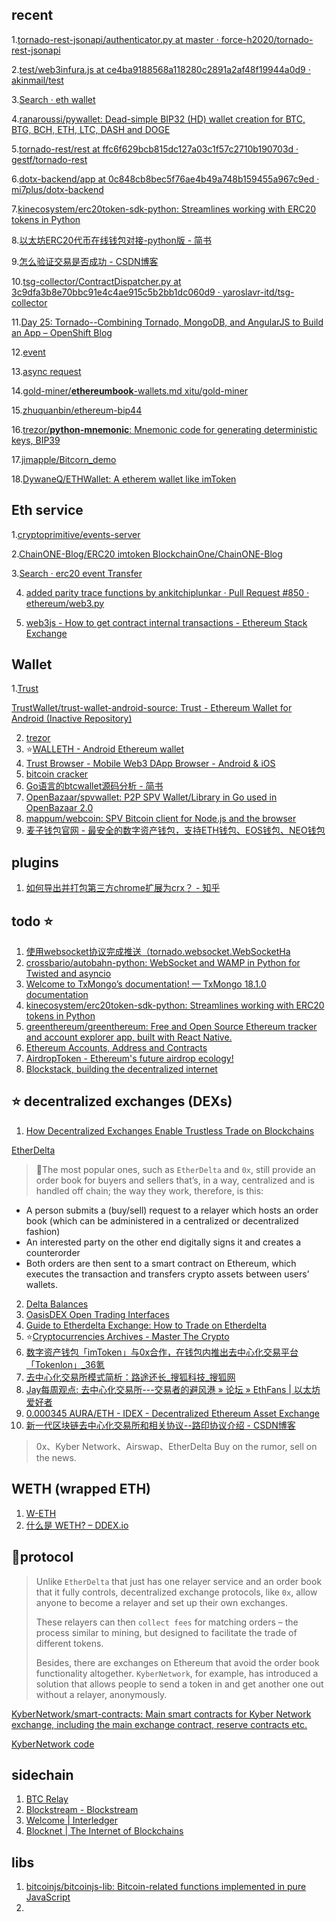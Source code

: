 
## recent
1.[tornado-rest-jsonapi/authenticator.py at master · force-h2020/tornado-rest-jsonapi](https://github.com/force-h2020/tornado-rest-jsonapi/blob/master/tornado_rest_jsonapi/authenticator.py)

2.[test/web3infura.js at ce4ba9188568a118280c2891a2af48f19944a0d9 · akinmail/test](https://github.com/akinmail/test/blob/ce4ba9188568a118280c2891a2af48f19944a0d9/src/web3infura.js)

3.[Search · eth wallet](https://github.com/search?q=eth+wallet+&type=Repositories)

4.[ranaroussi/pywallet: Dead-simple BIP32 (HD) wallet creation for BTC, BTG, BCH, ETH, LTC, DASH and DOGE](https://github.com/ranaroussi/pywallet)
 
5.[tornado-rest/rest at ffc6f629bcb815dc127a03c1f57c2710b190703d · gestf/tornado-rest](https://github.com/gestf/tornado-rest/tree/ffc6f629bcb815dc127a03c1f57c2710b190703d/rest)

6.[dotx-backend/app at 0c848cb8bec5f76ae4b49a748b159455a967c9ed · mi7plus/dotx-backend](https://github.com/mi7plus/dotx-backend/tree/0c848cb8bec5f76ae4b49a748b159455a967c9ed/app)

7.[kinecosystem/erc20token-sdk-python: Streamlines working with ERC20 tokens in Python](https://github.com/kinecosystem/erc20token-sdk-python)

8.[以太坊ERC20代币在线钱包对接-python版 - 简书](https://www.jianshu.com/p/a885224e10c2)

9.[怎么验证交易是否成功 - CSDN博客](https://blog.csdn.net/DDFFR/article/details/74908579)

10.[tsg-collector/ContractDispatcher.py at 3c9dfa3b8e70bbc91e4c4ae915c5b2bb1dc060d9 · yaroslavr-itd/tsg-collector](https://github.com/yaroslavr-itd/tsg-collector/blob/3c9dfa3b8e70bbc91e4c4ae915c5b2bb1dc060d9/ContractDispatcher.py)

11.[Day 25: Tornado--Combining Tornado, MongoDB, and AngularJS to Build an App – OpenShift Blog](https://blog.openshift.com/day-25-tornado-combining-tornado-mongodb-and-angularjs-to-build-an-app/)


12.[event](https://github.com/ethereum/web3.py/blob/aa5be0685c389bb715452965a39f301b44168311/docs/filters.rst)

13.[async request](https://github.com/ethereum/web3.py/blob/73de447e77e959017fb1807b50c6cec1431fbbe5/web3/manager.py)

14.[gold-miner/**ethereumbook**-wallets.md xitu/gold-miner](https://github.com/xitu/gold-miner/blob/65f00a31f89ed792dff7eb422a16bfadaffc2f11/TODO1/ethereumbook-wallets.md)

15.[zhuquanbin/ethereum-bip44](https://github.com/zhuquanbin/ethereum-bip44/tree/ebbb4f101c10ca8a4339e6072935174cd6028d85)

16.[trezor/**python-mnemonic**: Mnemonic code for generating deterministic keys, BIP39](https://github.com/trezor/python-mnemonic)

17.[jimapple/Bitcorn_demo](https://github.com/jimapple/Bitcorn_demo/tree/23fe1f09047aac163138e8de69b846614eee7672)

18.[DywaneQ/ETHWallet: A etherem wallet like imToken](https://github.com/DywaneQ/ETHWallet)


## Eth service
1.[cryptoprimitive/events-server](https://github.com/cryptoprimitive/events-server)

2.[ChainONE-Blog/ERC20 imtoken BlockchainOne/ChainONE-Blog](https://github.com/BlockchainOne/ChainONE-Blog/blob/91ea6fc6673bcec7d50dd5af22382e69567c0bed/source/_posts/chainone-wechat-issue-16.md)

3.[Search · erc20 event Transfer](https://github.com/search?l=Python&q=erc20+event+Transfer&type=Code)

4. [added parity trace functions by ankitchiplunkar · Pull Request #850 · ethereum/web3.py](https://github.com/ethereum/web3.py/pull/850)

5. [web3js - How to get contract internal transactions - Ethereum Stack Exchange](https://ethereum.stackexchange.com/questions/3417/how-to-get-contract-internal-transactions)

## Wallet 
1.[Trust](https://github.com/TrustWallet)

[TrustWallet/trust-wallet-android-source: Trust - Ethereum Wallet for Android (Inactive Repository)](https://github.com/TrustWallet/trust-wallet-android-source)

2. [trezor](https://github.com/trezor)
3. :star:[WALLETH - Android Ethereum wallet](https://walleth.org/)
4. [Trust Browser - Mobile Web3 DApp Browser - Android & iOS](https://trustwalletapp.com/features/trust-browser)
5. [bitcoin cracker](http://www.ibitlin.com/cracker)
6. [Go语言的btcwallet源码分析 - 简书](https://www.jianshu.com/p/15fede3d91be)
7. [OpenBazaar/spvwallet: P2P SPV Wallet/Library in Go used in OpenBazaar 2.0](https://github.com/OpenBazaar/spvwallet)
8. [mappum/webcoin: SPV Bitcoin client for Node.js and the browser](https://github.com/mappum/webcoin)
9. [麦子钱包官网 - 最安全的数字资产钱包，支持ETH钱包、EOS钱包、NEO钱包](http://www.medishares.org/wallet/cn/)



## plugins
1. [如何导出并打包第三方chrome扩展为crx？ - 知乎](https://www.zhihu.com/question/21884837)

## todo :star:
1. [使用websocket协议完成推送（tornado.websocket.WebSocketHa](https://www.jianshu.com/p/6e890428744c)
2. [crossbario/autobahn-python: WebSocket and WAMP in Python for Twisted and asyncio](https://github.com/crossbario/autobahn-python)
3. [Welcome to TxMongo’s documentation! — TxMongo 18.1.0 documentation](https://txmongo.readthedocs.io/en/latest/)
4. [kinecosystem/erc20token-sdk-python: Streamlines working with ERC20 tokens in Python](https://github.com/kinecosystem/erc20token-sdk-python)
5. [greenthereum/greenthereum: Free and Open Source Ethereum tracker and account explorer app, built with React Native.](https://github.com/greenthereum/greenthereum)
6. [Ethereum Accounts, Address and Contracts](https://etherscan.io/address/0xd9a72fec8683db0666769d841d6d127f350b4418#code)
7. [AirdropToken - Ethereum's future airdrop ecology!](http://airdrop.gift/)
8. [Blockstack, building the decentralized internet](https://blockstack.org/)

## :star: decentralized exchanges (DEXs)
1. [How Decentralized Exchanges Enable Trustless Trade on Blockchains](https://perfectial.com/blog/decentralized-exchanges-enable-trustless-trade-blockchain-networks/)


[EtherDelta](https://github.com/etherdelta)
> :tada:The most popular ones, such as `EtherDelta` and `0x`, still provide an order book for buyers and sellers that’s, in a way, centralized and is handled off chain; the way they work, therefore, is this:

* A person submits a (buy/sell) request to a relayer which hosts an order book (which can be administered in a centralized or decentralized fashion)
* An interested party on the other end digitally signs it and creates a counterorder
* Both orders are then sent to a smart contract on Ethereum, which executes the transaction and transfers crypto assets between users’ wallets.

2. [Delta Balances](https://deltabalances.github.io/)
3. [OasisDEX Open Trading Interfaces](https://github.com/OasisDEX)
4. [Guide to Etherdelta Exchange: How to Trade on Etherdelta](https://masterthecrypto.com/guide-etherdelta-exchange-trade-etherdelta/)
5. :star:[Cryptocurrencies Archives - Master The Crypto](https://masterthecrypto.com/category/cryptocurrencies/)
6. [数字资产钱包「imToken」与0x合作，在钱包内推出去中心化交易平台「Tokenlon」_36氪](https://36kr.com/p/5129770.html)
7. [去中心化交易所模式简析：路途还长_搜狐科技_搜狐网](https://www.sohu.com/a/203552936_489821)
8. [Jay每周观点: 去中心化交易所---交易者的避风港 » 论坛 » EthFans | 以太坊爱好者](https://ethfans.org/posts/480)
9. [0.000345 AURA/ETH - IDEX - Decentralized Ethereum Asset Exchange](https://idex.market/eth/aura)
10. [新一代区块链去中心化交易所和相关协议--路印协议介绍 - CSDN博客](https://blog.csdn.net/sinat_34070003/article/details/79269411)

> 0x、Kyber Network、Airswap、EtherDelta
> Buy on the rumor, sell on the news.

## WETH (wrapped ETH)
1. [W-ETH](https://weth.io/)
2. [什么是 WETH? – DDEX.io](https://support.ddex.io/hc/zh-cn/articles/115004535393-%E4%BB%80%E4%B9%88%E6%98%AF-WETH-)


## :tada:protocol 
> Unlike `EtherDelta` that just has one relayer service and an order book that it fully controls, decentralized exchange protocols, like `0x`, allow anyone to become a relayer and set up their own exchanges.
> 
> These relayers can then `collect fees` for matching orders – the process similar to mining, but designed to facilitate the trade of different tokens.
> 
> Besides, there are exchanges on Ethereum that avoid the order book functionality altogether. `KyberNetwork`, for example, has introduced a solution that allows people to send a token in and get another one out without a relayer, anonymously.

[KyberNetwork/smart-contracts: Main smart contracts for Kyber Network exchange, including the main exchange contract, reserve contracts etc.](https://github.com/KyberNetwork/smart-contracts)

[KyberNetwork code](https://etherscan.io/address/0x964f35fae36d75b1e72770e244f6595b68508cf5#code)

## sidechain 
1. [BTC Relay](http://btcrelay.org/)
2. [Blockstream - Blockstream](https://blockstream.com/)
3. [Welcome | Interledger](https://interledger.org/)
4. [Blocknet | The Internet of Blockchains](https://www.blocknet.co/)


## libs
1. [bitcoinjs/bitcoinjs-lib: Bitcoin-related functions implemented in pure JavaScript](https://github.com/bitcoinjs/bitcoinjs-lib)
2. 
